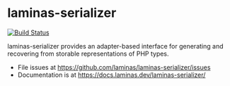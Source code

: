 # laminas-serializer

[![Build Status](https://github.com/laminas/laminas-serializer/workflows/Continuous%20Integration/badge.svg)](https://github.com/laminas/laminas-serializer/actions?query=workflow%3A"Continuous+Integration")

laminas-serializer provides an adapter-based interface for generating and
recovering from storable representations of PHP types.

- File issues at https://github.com/laminas/laminas-serializer/issues
- Documentation is at https://docs.laminas.dev/laminas-serializer/
